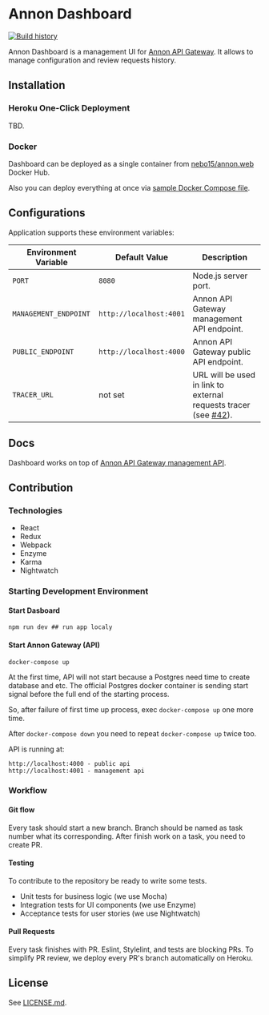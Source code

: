 # Annon Dashboard

[![Build history](https://buildstats.info/travisci/chart/Nebo15/gateway.web)](https://travis-ci.org/Nebo15/gateway.web)

Annon Dashboard is a management UI for [Annon API Gateway](github.com/nebo15/annon.api). It allows to manage configuration and review requests history.

## Installation

### Heroku One-Click Deployment

TBD.

### Docker

Dashboard can be deployed as a single container from [nebo15/annon.web](https://hub.docker.com/r/nebo15/annon.web/) Docker Hub.

Also you can deploy everything at once via [sample Docker Compose file](docker-compose.yml).

## Configurations

Application supports these environment variables:

| Environment Variable  | Default Value           | Description |
| --------------------- | ----------------------- | ----------- |
| `PORT`                | `8080`                  | Node.js server port. |
| `MANAGEMENT_ENDPOINT` | `http://localhost:4001` | Annon API Gateway management API endpoint. |
| `PUBLIC_ENDPOINT`     | `http://localhost:4000` | Annon API Gateway public API endpoint. |
| `TRACER_URL`          | not set                 | URL will be used in link to external requests tracer (see [#42](https://github.com/Nebo15/gateway.web/issues/42)). |

## Docs

Dashboard works on top of [Annon API Gateway management API](http://docs.annon.apiary.io/).

## Contribution

### Technologies

- React
- Redux
- Webpack
- Enzyme
- Karma
- Nightwatch

### Starting Development Environment

#### Start Dasboard

```
npm run dev ## run app localy
```

#### Start Annon Gateway (API)

```
docker-compose up
```

At the first time, API will not start because a Postgres need time to create database and etc. The official Postgres docker container is sending start signal before the full end of the starting process.

So, after failure of first time up process, exec `docker-compose up` one more time.

After `docker-compose down` you need to repeat `docker-compose up` twice too.

API is running at:

```
http://localhost:4000 - public api
http://localhost:4001 - management api
```

### Workflow

#### Git flow

Every task should start a new branch. Branch should be named as task number what its corresponding.
After finish work on a task, you need to create PR.

#### Testing

To contribute to the repository be ready to write some tests.

- Unit tests for business logic (we use Mocha)
- Integration tests for UI components (we use Enzyme)
- Acceptance tests for user stories (we use Nightwatch)

#### Pull Requests

Every task finishes with PR. Eslint, Stylelint, and tests are blocking PRs. To simplify PR review, we deploy every PR's branch automatically on Heroku.

## License

See [LICENSE.md](LICENSE.md).
